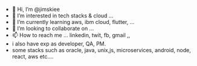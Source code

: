 - 👋 Hi, I’m @jimskiee
- 👀 I’m interested in tech stacks & cloud ...
- 🌱 I’m currently learning aws, ibm cloud, flutter, ...
- 💞️ I’m looking to collaborate on ...
- 📫 How to reach me ... linkedin, twit, fb, gmail ,,
- i also have exp as developer, QA, PM. 
- some stacks such as oracle, java, unix,js, microservices, android, node, react, aws etc....

<!---
jimskiee/jimskiee is a ✨ special ✨ repository because its `README.md` (this file) appears on your GitHub profile.
You can click the Preview link to take a look at your changes.
--->

